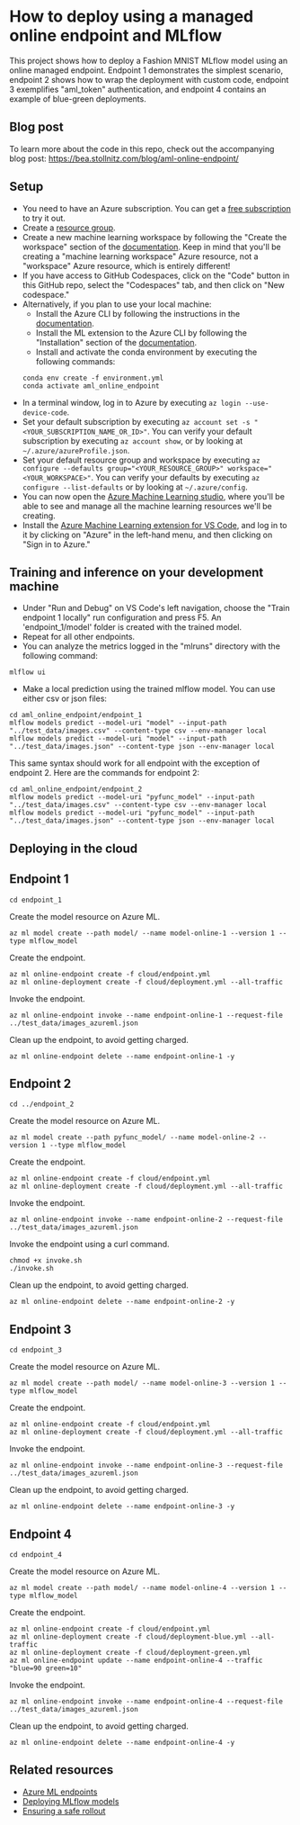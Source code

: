 # How to deploy using a managed online endpoint and MLflow

This project shows how to deploy a Fashion MNIST MLflow model using an online managed endpoint. Endpoint 1 demonstrates the simplest scenario, endpoint 2 shows how to wrap the deployment with custom code, endpoint 3 exemplifies "aml_token" authentication, and endpoint 4 contains an example of blue-green deployments.


## Blog post

To learn more about the code in this repo, check out the accompanying blog post: https://bea.stollnitz.com/blog/aml-online-endpoint/


## Setup

* You need to have an Azure subscription. You can get a [free subscription](https://azure.microsoft.com/en-us/free) to try it out.
* Create a [resource group](https://docs.microsoft.com/en-us/azure/azure-resource-manager/management/manage-resource-groups-portal).
* Create a new machine learning workspace by following the "Create the workspace" section of the [documentation](https://docs.microsoft.com/en-us/azure/machine-learning/quickstart-create-resources). Keep in mind that you'll be creating a "machine learning workspace" Azure resource, not a "workspace" Azure resource, which is entirely different!
* If you have access to GitHub Codespaces, click on the "Code" button in this GitHub repo, select the "Codespaces" tab, and then click on "New codespace."
* Alternatively, if you plan to use your local machine:
  * Install the Azure CLI by following the instructions in the [documentation](https://docs.microsoft.com/en-us/cli/azure/install-azure-cli).
  * Install the ML extension to the Azure CLI by following the "Installation" section of the [documentation](https://docs.microsoft.com/en-us/azure/machine-learning/how-to-configure-cli).
  * Install and activate the conda environment by executing the following commands:
  ```
  conda env create -f environment.yml
  conda activate aml_online_endpoint
  ```
* In a terminal window, log in to Azure by executing `az login --use-device-code`. 
* Set your default subscription by executing `az account set -s "<YOUR_SUBSCRIPTION_NAME_OR_ID>"`. You can verify your default subscription by executing `az account show`, or by looking at `~/.azure/azureProfile.json`.
* Set your default resource group and workspace by executing `az configure --defaults group="<YOUR_RESOURCE_GROUP>" workspace="<YOUR_WORKSPACE>"`. You can verify your defaults by executing `az configure --list-defaults` or by looking at `~/.azure/config`.
* You can now open the [Azure Machine Learning studio](https://ml.azure.com/), where you'll be able to see and manage all the machine learning resources we'll be creating.
* Install the [Azure Machine Learning extension for VS Code](https://marketplace.visualstudio.com/items?itemName=ms-toolsai.vscode-ai), and log in to it by clicking on "Azure" in the left-hand menu, and then clicking on "Sign in to Azure."


## Training and inference on your development machine

* Under "Run and Debug" on VS Code's left navigation, choose the "Train endpoint 1 locally" run configuration and press F5. An 'endpoint_1/model' folder is created with the trained model.
* Repeat for all other endpoints.
* You can analyze the metrics logged in the "mlruns" directory with the following command:

```
mlflow ui
```

* Make a local prediction using the trained mlflow model. You can use either csv or json files:

```
cd aml_online_endpoint/endpoint_1
mlflow models predict --model-uri "model" --input-path "../test_data/images.csv" --content-type csv --env-manager local
mlflow models predict --model-uri "model" --input-path "../test_data/images.json" --content-type json --env-manager local
```

This same syntax should work for all endpoint with the exception of endpoint 2. Here are the commands for endpoint 2:

```
cd aml_online_endpoint/endpoint_2
mlflow models predict --model-uri "pyfunc_model" --input-path "../test_data/images.csv" --content-type csv --env-manager local
mlflow models predict --model-uri "pyfunc_model" --input-path "../test_data/images.json" --content-type json --env-manager local
```

## Deploying in the cloud

## Endpoint 1

```
cd endpoint_1
```

Create the model resource on Azure ML.

```
az ml model create --path model/ --name model-online-1 --version 1 --type mlflow_model
```

Create the endpoint.

```
az ml online-endpoint create -f cloud/endpoint.yml
az ml online-deployment create -f cloud/deployment.yml --all-traffic
```

Invoke the endpoint.

```
az ml online-endpoint invoke --name endpoint-online-1 --request-file ../test_data/images_azureml.json
```

Clean up the endpoint, to avoid getting charged.

```
az ml online-endpoint delete --name endpoint-online-1 -y
```


## Endpoint 2

```
cd ../endpoint_2
```

Create the model resource on Azure ML.

```
az ml model create --path pyfunc_model/ --name model-online-2 --version 1 --type mlflow_model
```

Create the endpoint.

```
az ml online-endpoint create -f cloud/endpoint.yml
az ml online-deployment create -f cloud/deployment.yml --all-traffic
```

Invoke the endpoint.

```
az ml online-endpoint invoke --name endpoint-online-2 --request-file ../test_data/images_azureml.json
```

Invoke the endpoint using a curl command.

```
chmod +x invoke.sh
./invoke.sh
```

Clean up the endpoint, to avoid getting charged.

```
az ml online-endpoint delete --name endpoint-online-2 -y
```


## Endpoint 3

```
cd endpoint_3
```

Create the model resource on Azure ML.

```
az ml model create --path model/ --name model-online-3 --version 1 --type mlflow_model
```

Create the endpoint.

```
az ml online-endpoint create -f cloud/endpoint.yml
az ml online-deployment create -f cloud/deployment.yml --all-traffic
```

Invoke the endpoint.

```
az ml online-endpoint invoke --name endpoint-online-3 --request-file ../test_data/images_azureml.json
```

Clean up the endpoint, to avoid getting charged.

```
az ml online-endpoint delete --name endpoint-online-3 -y
```


## Endpoint 4

```
cd endpoint_4
```

Create the model resource on Azure ML.

```
az ml model create --path model/ --name model-online-4 --version 1 --type mlflow_model
```

Create the endpoint.

```
az ml online-endpoint create -f cloud/endpoint.yml
az ml online-deployment create -f cloud/deployment-blue.yml --all-traffic
az ml online-deployment create -f cloud/deployment-green.yml
az ml online-endpoint update --name endpoint-online-4 --traffic "blue=90 green=10"
```

Invoke the endpoint.

```
az ml online-endpoint invoke --name endpoint-online-4 --request-file ../test_data/images_azureml.json
```

Clean up the endpoint, to avoid getting charged.

```
az ml online-endpoint delete --name endpoint-online-4 -y
```

## Related resources

* [Azure ML endpoints](https://docs.microsoft.com/en-us/azure/machine-learning/concept-endpoints?WT.mc_id=aiml-44166-bstollnitz)
* [Deploying MLflow models](https://docs.microsoft.com/en-us/azure/machine-learning/how-to-deploy-mlflow-models?tabs=fromjob%2Cmir%2Ccli?WT.mc_id=aiml-44166-bstollnitz)
* [Ensuring a safe rollout](https://docs.microsoft.com/en-us/azure/machine-learning/how-to-safely-rollout-managed-endpoints?WT.mc_id=aiml-44166-bstollnitz)
